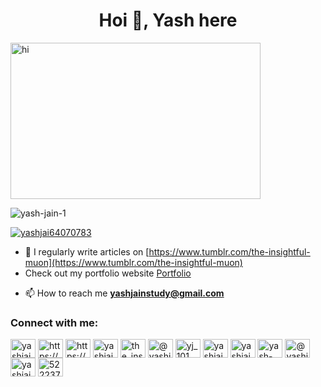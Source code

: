 <h1 align="center">Hoi 👋, Yash here</h1>

<img align="center" src="https://media.giphy.com/media/FCj2lt4LKtYyY/giphy.gif" alt="hi" height="250" width="400" />
<!-- <h3 align="center">A passionate frontend developer from India</h3> -->

<p align="left"> <img src="https://komarev.com/ghpvc/?username=yash-jain-1&label=Profile%20views&color=0e75b6&style=flat" alt="yash-jain-1" /> </p>

<p align="left"> <a href="https://twitter.com/yashjai64070783" target="blank"><img src="https://img.shields.io/twitter/follow/yashjai64070783?logo=twitter&style=for-the-badge" alt="yashjai64070783" /></a> </p>

<!-- - 🔭 I’m currently working on **Meal Monkey**

- 🌱 I’m currently learning **Flutter, Machine Learning, DSA, Firebase**

- 👯 I’m looking to collaborate on **anything worth making**

- 👨‍💻 All of my projects are available at [https://github.com/yash-jain-1](https://github.com/yash-jain-1) -->

- 📝 I regularly write articles on [https://www.tumblr.com/the-insightful-muon](https://www.tumblr.com/the-insightful-muon)
- Check out my portfolio website [Portfolio](https://yash-jain-1.github.io/portfolio-web/)

<!-- - 💬 Ask me about **Flutter, dart, Firebase** -->

- 📫 How to reach me **yashjainstudy@gmail.com**

<h3 align="left">Connect with me:</h3>
<p align="left">
<a href="https://twitter.com/yashjai64070783" target="blank"><img align="center" src="https://raw.githubusercontent.com/rahuldkjain/github-profile-readme-generator/master/src/images/icons/Social/twitter.svg" alt="yashjai64070783" height="30" width="40" /></a>
<a href="https://linkedin.com/in/https://www.linkedin.com/in/yash-jain-the-insightful-muon/" target="blank"><img align="center" src="https://raw.githubusercontent.com/rahuldkjain/github-profile-readme-generator/master/src/images/icons/Social/linked-in-alt.svg" alt="https://www.linkedin.com/in/yash-jain-the-insightful-muon/" height="30" width="40" /></a>
<a href="https://stackoverflow.com/users/https://stackoverflow.com/users/20662744/yash" target="blank"><img align="center" src="https://raw.githubusercontent.com/rahuldkjain/github-profile-readme-generator/master/src/images/icons/Social/stack-overflow.svg" alt="https://stackoverflow.com/users/20662744/yash" height="30" width="40" /></a>
<a href="https://kaggle.com/yashjain7" target="blank"><img align="center" src="https://raw.githubusercontent.com/rahuldkjain/github-profile-readme-generator/master/src/images/icons/Social/kaggle.svg" alt="yashjain7" height="30" width="40" /></a>
<a href="https://instagram.com/the_insightful_muon" target="blank"><img align="center" src="https://raw.githubusercontent.com/rahuldkjain/github-profile-readme-generator/master/src/images/icons/Social/instagram.svg" alt="the_insightful_muon" height="30" width="40" /></a>
<a href="https://medium.com/@yashjainstudy" target="blank"><img align="center" src="https://raw.githubusercontent.com/rahuldkjain/github-profile-readme-generator/master/src/images/icons/Social/medium.svg" alt="@yashjainstudy" height="30" width="40" /></a>
<a href="https://www.codechef.com/users/yj_101" target="blank"><img align="center" src="https://cdn.jsdelivr.net/npm/simple-icons@3.1.0/icons/codechef.svg" alt="yj_101" height="30" width="40" /></a>
<a href="https://www.hackerrank.com/yashjainstudy" target="blank"><img align="center" src="https://raw.githubusercontent.com/rahuldkjain/github-profile-readme-generator/master/src/images/icons/Social/hackerrank.svg" alt="yashjainstudy" height="30" width="40" /></a>
<a href="https://codeforces.com/profile/yashjainstudy" target="blank"><img align="center" src="https://raw.githubusercontent.com/rahuldkjain/github-profile-readme-generator/master/src/images/icons/Social/codeforces.svg" alt="yashjainstudy" height="30" width="40" /></a>
<a href="https://www.leetcode.com/yash-jain-1" target="blank"><img align="center" src="https://raw.githubusercontent.com/rahuldkjain/github-profile-readme-generator/master/src/images/icons/Social/leet-code.svg" alt="yash-jain-1" height="30" width="40" /></a>
<a href="https://www.hackerearth.com/@yashjainstudy" target="blank"><img align="center" src="https://raw.githubusercontent.com/rahuldkjain/github-profile-readme-generator/master/src/images/icons/Social/hackerearth.svg" alt="@yashjainstudy" height="30" width="40" /></a>
<a href="https://auth.geeksforgeeks.org/user/yashjai9a37/profile" target="blank"><img align="center" src="https://raw.githubusercontent.com/rahuldkjain/github-profile-readme-generator/master/src/images/icons/Social/geeks-for-geeks.svg" alt="yashjai9a37/profile" height="30" width="40" /></a>
<a href="https://www.topcoder.com/members/522237" target="blank"><img align="center" src="https://raw.githubusercontent.com/rahuldkjain/github-profile-readme-generator/master/src/images/icons/Social/topcoder.svg" alt="522237" height="30" width="40" /></a>
</p>

<!---
yash-jain-1/yash-jain-1 is a ✨ special ✨ repository because its `README.md` (this file) appears on your GitHub profile.
You can click the Preview link to take a look at your changes.
--->
